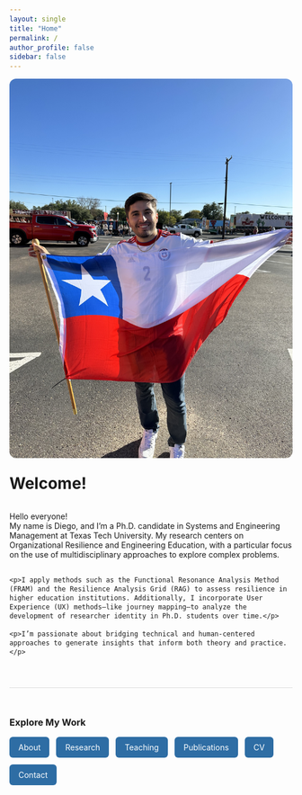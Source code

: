 ```yaml
---
layout: single
title: "Home"
permalink: /
author_profile: false
sidebar: false
---
```


<div style="display: flex; flex-wrap: wrap; gap: 2em; align-items: stretch; margin-bottom: 2em;">

  <!-- 📷 Image Column -->
  <div style="flex: 1; min-width: 280px;">
    <img src="/images/intro-photo.jpg" alt="Diego Polanco Lahoz" style="max-width: 100%; height: 100%; object-fit: cover; border-radius: 12px;" />
  </div>

  <!-- 📝 Text Column -->
  <div style="flex: 1; min-width: 280px; display: flex; flex-direction: column; justify-content: center;">
    <h1 style="margin-top: 0;">Welcome!</h1>
    <p>Hello everyone!<br />
    My name is Diego, and I’m a Ph.D. candidate in Systems and Engineering Management at Texas Tech University. My research centers on Organizational Resilience and Engineering Education, with a particular focus on the use of multidisciplinary approaches to explore complex problems.</p>

    <p>I apply methods such as the Functional Resonance Analysis Method (FRAM) and the Resilience Analysis Grid (RAG) to assess resilience in higher education institutions. Additionally, I incorporate User Experience (UX) methods—like journey mapping—to analyze the development of researcher identity in Ph.D. students over time.</p>

    <p>I’m passionate about bridging technical and human-centered approaches to generate insights that inform both theory and practice.</p>
  </div>

</div>

<!-- 🔗 Explore My Work Section -->
<div style="margin-top: 3em; padding-top: 2em; border-top: 1px solid #ddd;">
  <h3>Explore My Work</h3>
  <div style="display: flex; flex-wrap: wrap; gap: 12px; margin-top: 1em;">
    <a href="/about/" style="background-color: #2e6da4; color: white; padding: 10px 16px; border-radius: 6px; text-decoration: none;">About</a>
    <a href="/research/" style="background-color: #2e6da4; color: white; padding: 10px 16px; border-radius: 6px; text-decoration: none;">Research</a>
    <a href="/teaching/" style="background-color: #2e6da4; color: white; padding: 10px 16px; border-radius: 6px; text-decoration: none;">Teaching</a>
    <a href="/publications/" style="background-color: #2e6da4; color: white; padding: 10px 16px; border-radius: 6px; text-decoration: none;">Publications</a>
    <a href="/cv/" style="background-color: #2e6da4; color: white; padding: 10px 16px; border-radius: 6px; text-decoration: none;">CV</a>
    <a href="/contact/" style="background-color: #2e6da4; color: white; padding: 10px 16px; border-radius: 6px; text-decoration: none;">Contact</a>
  </div>
</div>
